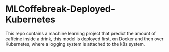 # MLCoffebreak-Deployed-Kubernetes
This repo contains a machine learning project that predict the amount of caffeine inside a drink, this model is deployed first, on Docker and then over Kubernetes, where a logging system is attached to the k8s system.
